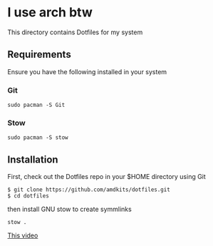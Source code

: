 # I use arch btw

This directory contains Dotfiles for my system

## Requirements

Ensure you have the following installed in your system

### Git
```
sudo pacman -S Git
```

### Stow
```
sudo pacman -S stow
```

## Installation

First, check out the Dotfiles repo in your $HOME directory using Git

```
$ git clone https://github.com/amdkits/dotfiles.git
$ cd dotfiles
```

then install GNU stow to create symmlinks

```
stow .
```

[This video](https://www.youtube.com/watch?v=y6XCebnB9gs)  
